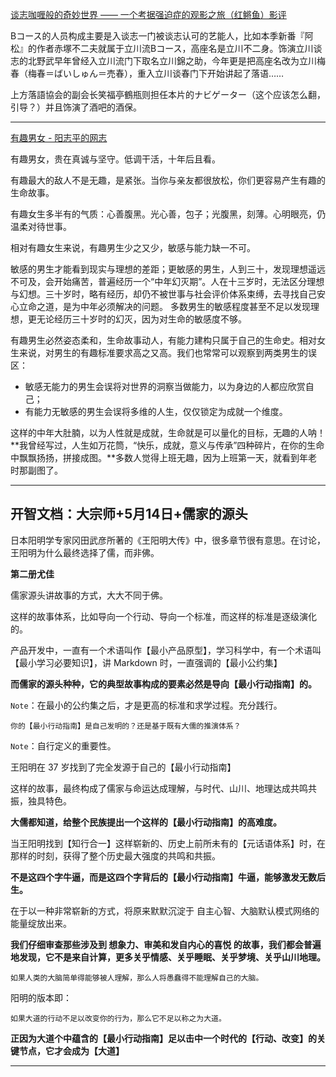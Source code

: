 [谈志咖喱般的奇妙世界 —— 一个考据强迫症的观影之旅（红鳉鱼）影评](https://movie.douban.com/review/7713929/)

Bコース的人员构成主要是入谈志一门被谈志认可的艺能人，比如本季新番『阿松』的作者赤塚不二夫就属于立川流Bコース，高座名是立川不二身。饰演立川谈志的北野武早年曾经入立川流门下取名立川錦之助，今年更是把高座名改为立川梅春（梅春＝ばいしゅん＝売春），重入立川谈春门下开始讲起了落语……

上方落語協会的副会长笑福亭鶴瓶则担任本片的ナビゲーター（这个应该怎么翻，引导？）并且饰演了酒吧的酒保。

---

[有趣男女 - 阳志平的网志](http://www.yangzhiping.com/psy/interest.html)

有趣男女，贵在真诚与坚守。低调干活，十年后且看。

有趣最大的敌人不是无趣，是紧张。当你与亲友都很放松，你们更容易产生有趣的生命故事。

有趣女生多半有的气质：心善腹黑。光心善，包子；光腹黑，刻薄。心明眼亮，仍温柔对待世事。

相对有趣女生来说，有趣男生少之又少，敏感与能力缺一不可。

敏感的男生才能看到现实与理想的差距；更敏感的男生，人到三十，发现理想遥远不可及，会开始痛苦，普遍经历一个“中年幻灭期”。人在十三岁时，无法区分理想与幻想。三十岁时，略有经历，却仍不被世事与社会评价体系束缚，去寻找自己安心立命之道，是为中年必须解决的问题。 多数男生的敏感程度甚至不足以发现理想，更无论经历三十岁时的幻灭，因为对生命的敏感度不够。

有趣男生必然姿态柔和，生命故事动人，有能力建构只属于自己的生命史。相对女生来说，对男生的有趣标准要求高之又高。我们也常常可以观察到两类男生的误区：

- 敏感无能力的男生会误将对世界的洞察当做能力，以为身边的人都应欣赏自己；
- 有能力无敏感的男生会误将多维的人生，仅仅锁定为成就一个维度。

这样的中年大肚腩，以为人性就是成就，生命就是可以量化的目标，无趣的人呐！**我曾经写过，人生如万花筒，“快乐，成就，意义与传承”四种碎片，在你的生命中飘飘扬扬，拼接成图。**多数人觉得上班无趣，因为上班第一天，就看到年老时那副图了。

---

## 开智文档：大宗师+5月14日+儒家的源头 

日本阳明学专家冈田武彦所著的《王阳明大传》中，很多章节很有意思。在讨论，王阳明为什么最终选择了儒，而非佛。

**第二册尤佳**

儒家源头讲故事的方式，大大不同于佛。

这样的故事体系，比如导向一个行动、导向一个标准，而这样的标准是逐级演化的。

产品开发中，一直有一个术语叫作【最小产品原型】，学习科学中，有一个术语叫【最小学习必要知识】，讲 Markdown 时，一直强调的【最小公约集】

**而儒家的源头种种，它的典型故事构成的要素必然是导向【最小行动指南】的。**

`Note`：在最小的公约集之后，才是更高的标准和求学过程。充分践行。

	你的【最小行动指南】是自己发明的？还是基于既有大儒的推演体系？

`Note`：自行定义的重要性。

王阳明在 37 岁找到了完全发源于自己的【最小行动指南】

这样的故事，最终构成了儒家与命运达成理解，与时代、山川、地理达成共鸣共振，独具特色。

**大儒都知道，给整个民族提出一个这样的【最小行动指南】的高难度。**

当王阳明找到【知行合一】这样崭新的、历史上前所未有的【元话语体系】时，在那样的时刻，获得了整个历史最大强度的共鸣和共振。

**不是这四个字牛逼，而是这四个字背后的【最小行动指南】牛逼，能够激发无数后生。**

在于以一种非常崭新的方式，将原来默默沉淀于 自主心智、大脑默认模式网络的能量绽放出来。

**我们仔细审查那些涉及到 想象力、审美和发自内心的喜悦 的故事，我们都会普遍地发现，它不是来自计算，更多关乎情感、关乎睡眠、关乎梦境、关乎山川地理。**

	如果人类的大脑简单得能够被人理解，那么人将愚蠢得不能理解自己的大脑。

阳明的版本即：
	
	如果大道的行动不足以改变你的行为，那么它不足以称之为大道。

**正因为大道个中蕴含的【最小行动指南】足以击中一个时代的【行动、改变】的关键节点，它才会成为【大道】**

---























